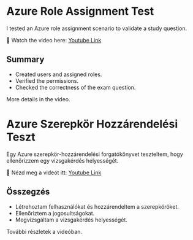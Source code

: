 # Azure Role Assignment Test  
I tested an Azure role assignment scenario to validate a study question.  

🎥 Watch the video here: [Youtube Link](https://www.youtube.com/watch?v=yyz-vPPlpgs)
  

## Summary  
- Created users and assigned roles.  
- Verified the permissions.  
- Checked the correctness of the exam question.  

More details in the video.  

# Azure Szerepkör Hozzárendelési Teszt
Egy Azure szerepkör-hozzárendelési forgatókönyvet teszteltem, hogy ellenőrizzem egy vizsgakérdés helyességét.

🎥 Nézd meg a videót itt: [Youtube Link](https://www.youtube.com/watch?v=yyz-vPPlpgs)

## Összegzés
- Létrehoztam felhasználókat és hozzárendeltem a szerepköröket.
- Ellenőriztem a jogosultságokat.
- Megvizsgáltam a vizsgakérdés helyességét.
  
További részletek a videóban.
